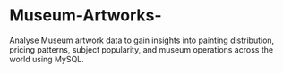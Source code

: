 # Museum-Artworks-
Analyse Museum artwork data to gain insights into painting distribution, pricing patterns, subject popularity, and museum operations across the world using MySQL.
